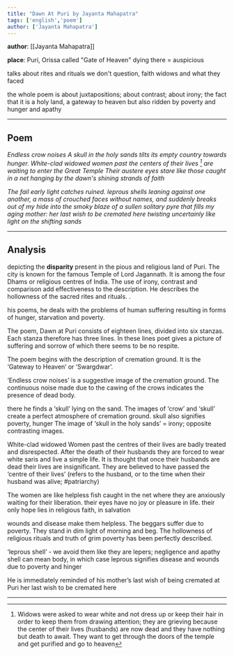 ```yaml
---
title: "Dawn At Puri by Jayanta Mahapatra"
tags: ['english','poem']
author: ['Jayanta Mahapatra']
---
```


**author**: [[Jayanta Mahapatra]]

**place**: Puri, Orissa
called "Gate of Heaven"
dying there =  auspicious 

talks about rites and rituals we don't question, faith
widows and what they faced

the whole poem is about juxtapositions; about contrast; about irony; the fact that it is a holy land, a gateway to heaven but also ridden by poverty and hunger and apathy

---
## Poem

*Endless crow noises 
A skull in the holy sands tilts its empty country towards hunger. 
White-clad widowed women
past the centers of their lives [^1]
are waiting to enter the Great Temple
Their austere eyes
stare like those caught in a net
hanging by the dawn's shining strands of faith*

*The fail early light catches ruined. 
leprous shells leaning against one another,
a mass of crouched faces without names, 
and suddenly breaks out of my hide
into the smoky blaze of a sullen solitary pyre
that fills my aging mother: her last wish to be cremated here
twisting uncertainly like light on the shifting sands*




---

## Analysis

depicting the **disparity** present in the pious and religious land of Puri. The city is known for the famous Temple of Lord Jagannath. It is among the four Dhams or religious centres of India. The use of irony, contrast and comparison add effectiveness to the description. He
describes the hollowness of the sacred rites and rituals. .

his poems, he deals with the problems of human suffering resulting in forms of hunger, starvation and poverty. 

The poem, Dawn at Puri consists of eighteen lines, divided into six stanzas. Each stanza therefore has three lines. In these lines poet gives a picture of suffering and sorrow of which there seems to be no respite. 

The poem begins with the description of cremation ground. It is the ‘Gateway to Heaven’ or ‘Swargdwar’.

‘Endless crow noises’ is a suggestive image of the cremation ground.
The continuous noise made due to the cawing of the crows indicates the
presence of dead body. 

there he finds a ‘skull’ lying on the sand. The images of ‘crow’ and ‘skull’
create a perfect atmosphere of cremation ground. 
skull also signifies poverty, hunger 
The image of ‘skull in the holy sands’ = irony; opposite contrasting images. 

White-clad widowed Women past the centres of their lives are badly treated and disrespected. 
After the death of their husbands they are forced to wear white saris and live a simple life. It is thought that once their husbands are dead their lives are insignificant. They are believed to have passed the ‘centre of their lives’
(refers to the husband, or to the time when their husband was alive; #patriarchy)


The women are like helpless fish caught in the net where they are anxiously
waiting for their liberation. 
their eyes have no joy or pleasure in life. 
their only hope lies in religious faith, in salvation 

wounds and disease make them helpless. The beggars suffer due to poverty. They stand in dim light of morning and beg. The hollowness of
religious rituals and truth of grim poverty has been perfectly described. 

‘leprous shell’ - we avoid them like they are lepers; negligence and apathy 
shell can mean body, in which case leprous signifies disease and wounds due to poverty and hinger 

He is immediately reminded of his mother’s last wish of being cremated at Puri
her last wish to be cremated here

---

[^1]: Widows were asked to wear white and not dress up or keep their hair in order to keep them from drawing attention; they are grieving because the center of their lives (husbands) are now dead and they have nothing but death to await. They want to get through the doors of the temple and get purified and go to heaven